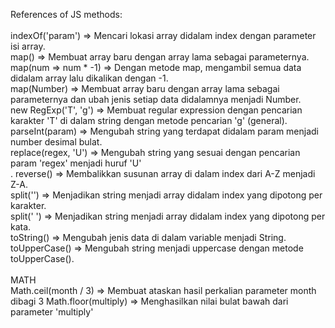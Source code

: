References of JS methods:<br>
<br>
indexOf('param')        => Mencari lokasi array didalam index dengan parameter isi array. <br>
map()                   => Membuat array baru dengan array lama sebagai parameternya.<br>
map(num => num * -1)    => Dengan metode map, mengambil semua data didalam array lalu dikalikan dengan -1.<br>
map(Number)             => Membuat array baru dengan array lama sebagai parameternya dan ubah jenis setiap data didalamnya menjadi Number.<br>
new RegExp('T', 'g')    => Membuat regular expression dengan pencarian karakter 'T' di dalam string dengan metode pencarian 'g' (general).<br>
parseInt(param)         => Mengubah string yang terdapat didalam param menjadi number desimal bulat.<br>
replace(regex, 'U')     => Mengubah string yang sesuai dengan pencarian param 'regex' menjadi huruf 'U'<br>.
reverse()               => Membalikkan susunan array di dalam index dari A-Z menjadi Z-A.<br>
split('')               => Menjadikan string menjadi array didalam index yang dipotong per karakter.<br>
split(' ')              => Menjadikan string menjadi array didalam index yang dipotong per kata.<br>
toString()              => Mengubah jenis data di dalam variable menjadi String.<br>
toUpperCase()           => Mengubah string menjadi uppercase dengan metode toUpperCase().<br>
<br>
MATH
<br>
Math.ceil(month / 3)    => Membuat ataskan hasil perkalian parameter month dibagi 3
Math.floor(multiply)    => Menghasilkan nilai bulat bawah dari parameter 'multiply'<br>
